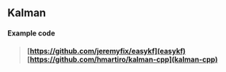 

## Kalman 
#### Example code
> **[https://github.com/jeremyfix/easykf](easykf)**    
> **[https://github.com/hmartiro/kalman-cpp](kalman-cpp)**    


